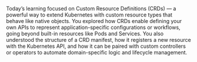 
Today’s learning focused on Custom Resource Definitions (CRDs) — a powerful way to extend Kubernetes with custom resource types that behave like native objects. You explored how CRDs enable defining your own APIs to represent application-specific configurations or workflows, going beyond built-in resources like Pods and Services. You also understood the structure of a CRD manifest, how it registers a new resource with the Kubernetes API, and how it can be paired with custom controllers or operators to automate domain-specific logic and lifecycle management.
